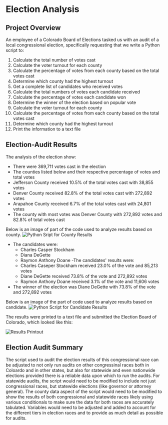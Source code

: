 # Election Analysis
## Project Overview
An employee of a Colorado Board of Elections tasked us with an audit of a local congressional election, specifically requesting that we write a Python script to:
1.	Calculate the total number of votes cast
2.	Calculate the voter turnout for each county
3.	Calculate the percentage of votes from each county based on the total votes cast
4.	Determine which county had the highest turnout
5.	Get a complete list of candidates who received votes
6.	Calculate the total numbers of votes each candidate received
7.	Calculate the percentage of votes each candidate won
8.	Determine the winner of the election based on popular vote
9.	Calculate the voter turnout for each county
10.	Calculate the percentage of votes from each county based on the total votes cast
11.	Determine which county had the highest turnout
12.	Print the information to a text file
 
 ## Election-Audit Results
 The analysis of the election show:
  - There were 369,711 votes cast in the election
  - The counties listed below and their respective percentage of votes and total votes
   - Jefferson County received 10.5% of the total votes cast with 38,855 votes
   - Denver County received 82.8% of the total votes cast with 272,892 votes
   - Arapahoe County received 6.7% of the total votes cast with 24,801 votes
  - The county with most votes was Denver County with 272,892 votes and 82.8% of total votes cast
  
  Below is an image of part of the code used to analyze results based on county.
  ![Python Sript for County Results](https://user-images.githubusercontent.com/101822948/167261288-4b13f069-6d9e-4d51-8b72-8931ad6fffa5.png)
  
  - The candidates were:
    - Charles Casper Stockham
    - Diana DeGette
    - Raymon Anthony Doane
  -The candidates' results were:
    - Charles Caseper Stockham received 23.0% of the vote and 85,213 votes
    - Diane DeGette received 73.8% of the vote and 272,892 votes
    - Raymon Anthony Doane received 3.1% of the vote and 11,606 votes
  - The winner of the election was Diane DeGette with 73.8% of the vote and 272,892 votes
 
 Below is an image of the part of code used to analyze results based on candidate.
 ![Python Script for Candidate Results](https://user-images.githubusercontent.com/101822948/167261290-02d3835d-604d-4f64-a592-86b63b681355.png)
 
The results were printed to a text file and submitted the Election Board of Colorado, which looked like this:

![Results Printout](https://user-images.githubusercontent.com/101822948/167261286-884d408c-c2d4-408d-9102-189d34d9e0b5.png)
 

## Election Audit Summary
The script used to audit the election results of this congressional race can be adjusted to not only run audits on other congressinal races both in Coloardo and in other states, but also for statewide and even nationwide elections provided there is a reliable data upon which to run the audits. For statewide audits, the script would need to be modified to include not just congressional races, but statewide elections (like governor or attorney general). The county data aspect of the script would need to be modified to show the results of both congressional and statewide races likely using various conditionals to make sure the data for both races are accurately tabulated. Variables would need to be adjusted and added to account for the different tiers in election races and to provide as much detail as possible for audits.
    
     



